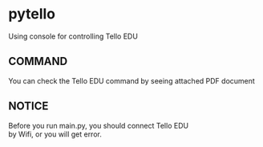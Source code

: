 # pytello

Using console for controlling Tello EDU<br>


## COMMAND 

You can check the Tello EDU command by seeing attached PDF document<br>

## NOTICE

Before you run main.py, you should connect Tello EDU <br>
by Wifi, or you will get error.
